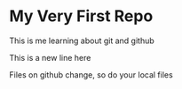 # My Very First Repo

This is me learning about git and github

This is a new line here

Files on github change, so do your local files
